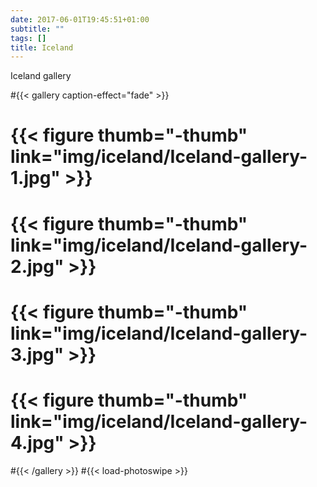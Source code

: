 ```yaml
---
date: 2017-06-01T19:45:51+01:00
subtitle: ""
tags: []
title: Iceland
---
```


Iceland gallery

#{{< gallery caption-effect="fade" >}}
#    {{< figure thumb="-thumb" link="img/iceland/Iceland-gallery-1.jpg" >}}
#    {{< figure thumb="-thumb" link="img/iceland/Iceland-gallery-2.jpg" >}}
#    {{< figure thumb="-thumb" link="img/iceland/Iceland-gallery-3.jpg" >}}
#    {{< figure thumb="-thumb" link="img/iceland/Iceland-gallery-4.jpg" >}}
#{{< /gallery >}}
#{{< load-photoswipe >}}